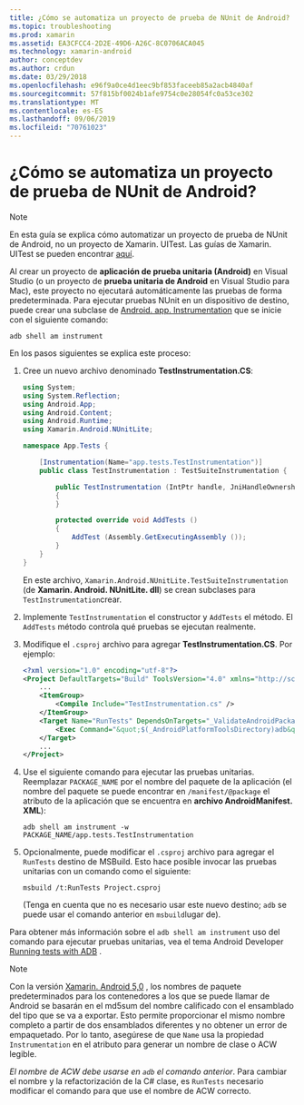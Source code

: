 ```yaml
---
title: ¿Cómo se automatiza un proyecto de prueba de NUnit de Android?
ms.topic: troubleshooting
ms.prod: xamarin
ms.assetid: EA3CFCC4-2D2E-49D6-A26C-8C0706ACA045
ms.technology: xamarin-android
author: conceptdev
ms.author: crdun
ms.date: 03/29/2018
ms.openlocfilehash: e96f9a0ce4d1eec9bf853faceeb85a2acb4840af
ms.sourcegitcommit: 57f815bf0024b1afe9754c0e28054fc0a53ce302
ms.translationtype: MT
ms.contentlocale: es-ES
ms.lasthandoff: 09/06/2019
ms.locfileid: "70761023"
---
```

# <a name="how-do-i-automate-an-android-nunit-test-project"></a>¿Cómo se automatiza un proyecto de prueba de NUnit de Android?

> [!NOTE]
> En esta guía se explica cómo automatizar un proyecto de prueba de NUnit de Android, no un proyecto de Xamarin. UITest. Las guías de Xamarin. UITest se pueden encontrar [aquí](https://docs.microsoft.com/appcenter/test-cloud/preparing-for-upload/uitest).

Al crear un proyecto de **aplicación de prueba unitaria (Android)** en Visual Studio (o un proyecto de **prueba unitaria de Android** en Visual Studio para Mac), este proyecto no ejecutará automáticamente las pruebas de forma predeterminada.
Para ejecutar pruebas NUnit en un dispositivo de destino, puede crear una subclase de [Android. app. Instrumentation](xref:Android.App.Instrumentation) que se inicie con el siguiente comando: 

```shell
adb shell am instrument 
```

En los pasos siguientes se explica este proceso:

1. Cree un nuevo archivo denominado **TestInstrumentation.CS**: 

    ```cs 
    using System;
    using System.Reflection;
    using Android.App;
    using Android.Content;
    using Android.Runtime;
    using Xamarin.Android.NUnitLite;

    namespace App.Tests {

        [Instrumentation(Name="app.tests.TestInstrumentation")]
        public class TestInstrumentation : TestSuiteInstrumentation {

            public TestInstrumentation (IntPtr handle, JniHandleOwnership transfer) : base (handle, transfer)
            {
            }

            protected override void AddTests ()
            {
                AddTest (Assembly.GetExecutingAssembly ());
            }
        }
    }
    ```

    En este archivo, `Xamarin.Android.NUnitLite.TestSuiteInstrumentation` (de **Xamarin. Android. NUnitLite. dll**) se crean subclases para `TestInstrumentation`crear.

2. Implemente `TestInstrumentation` el constructor y `AddTests` el método. El `AddTests` método controla qué pruebas se ejecutan realmente.

3. Modifique el `.csproj` archivo para agregar **TestInstrumentation.CS**. Por ejemplo:

    ```xml
    <?xml version="1.0" encoding="utf-8"?>
    <Project DefaultTargets="Build" ToolsVersion="4.0" xmlns="http://schemas.microsoft.com/developer/msbuild/2003">
        ...
        <ItemGroup>
            <Compile Include="TestInstrumentation.cs" />
        </ItemGroup>
        <Target Name="RunTests" DependsOnTargets="_ValidateAndroidPackageProperties">
            <Exec Command="&quot;$(_AndroidPlatformToolsDirectory)adb&quot; $(AdbTarget) $(AdbOptions) shell am instrument -w $(_AndroidPackage)/app.tests.TestInstrumentation" />
        </Target>
        ...
    </Project>
    ```

4. Use el siguiente comando para ejecutar las pruebas unitarias. Reemplazar `PACKAGE_NAME` por el nombre del paquete de la aplicación (el nombre del paquete se puede encontrar en `/manifest/@package` el atributo de la aplicación que se encuentra en **archivo AndroidManifest. XML**):

    ```shell
    adb shell am instrument -w PACKAGE_NAME/app.tests.TestInstrumentation
    ```

5. Opcionalmente, puede modificar el `.csproj` archivo para agregar el `RunTests` destino de MSBuild. Esto hace posible invocar las pruebas unitarias con un comando como el siguiente:

    ```shell
    msbuild /t:RunTests Project.csproj
    ```

    (Tenga en cuenta que no es necesario usar este nuevo destino; `adb` se puede usar el comando anterior en `msbuild`lugar de).

Para obtener más información sobre el `adb shell am instrument` uso del comando para ejecutar pruebas unitarias, vea el tema Android Developer [Running tests with ADB](https://developer.android.com/studio/test/command-line.html#RunTestsDevice) .

> [!NOTE]
> Con la versión [Xamarin. Android 5,0](https://github.com/xamarin/release-notes-archive/blob/master/release-notes/android/xamarin.android_5/xamarin.android_5.1/index.md#Android_Callable_Wrapper_Naming) , los nombres de paquete predeterminados para los contenedores a los que se puede llamar de Android se basarán en el md5sum del nombre calificado con el ensamblado del tipo que se va a exportar. Esto permite proporcionar el mismo nombre completo a partir de dos ensamblados diferentes y no obtener un error de empaquetado. Por lo tanto, asegúrese de que `Name` usa la propiedad `Instrumentation` en el atributo para generar un nombre de clase o ACW legible.

_El nombre de ACW debe usarse en `adb` el comando anterior_.
Para cambiar el nombre y la refactorización de la C# clase, es `RunTests` necesario modificar el comando para que use el nombre de ACW correcto.
